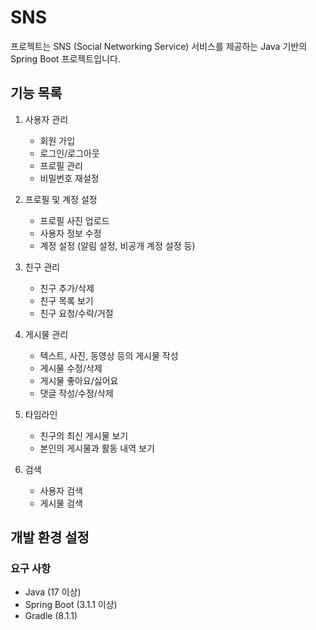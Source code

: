 # SNS

프로젝트는 SNS (Social Networking Service) 서비스를 제공하는 Java 기반의 Spring Boot 프로젝트입니다.

## 기능 목록

1. 사용자 관리
    - 회원 가입
    - 로그인/로그아웃
    - 프로필 관리
    - 비밀번호 재설정

2. 프로필 및 계정 설정
    - 프로필 사진 업로드
    - 사용자 정보 수정
    - 계정 설정 (알림 설정, 비공개 계정 설정 등)

3. 친구 관리
    - 친구 추가/삭제
    - 친구 목록 보기
    - 친구 요청/수락/거절

4. 게시물 관리
    - 텍스트, 사진, 동영상 등의 게시물 작성
    - 게시물 수정/삭제
    - 게시물 좋아요/싫어요
    - 댓글 작성/수정/삭제

5. 타임라인
    - 친구의 최신 게시물 보기
    - 본인의 게시물과 활동 내역 보기

6. 검색
    - 사용자 검색
    - 게시물 검색

## 개발 환경 설정

### 요구 사항

- Java (17 이상)
- Spring Boot (3.1.1 이상)
- Gradle (8.1.1)

